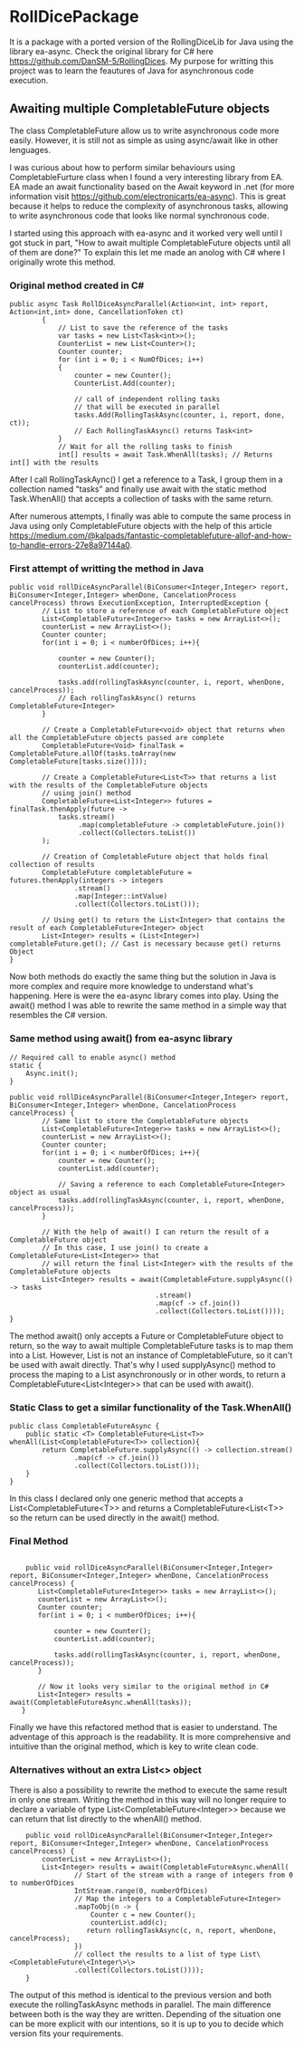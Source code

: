 # RollDicePackage
It is a package with a ported version of the RollingDiceLib for Java using the library ea-async. Check the original library for C# here https://github.com/DanSM-5/RollingDices.
My purpose for writting this project was to learn the feautures of Java for asynchronous code execution.

## Awaiting multiple CompletableFuture objects

The class CompletableFuture allow us to write asynchronous code more easily. However, it is still not as simple as using async/await like in other lenguages.

I was curious about how to perform similar behaviours using CompletableFurture class when I found a very interesting library from EA. EA made an await functionality based on the Await keyword in .net (for more information visit https://github.com/electronicarts/ea-async).
This is great because it helps to reduce the complexity of asynchronous tasks, allowing to write asynchronous code that looks like normal synchronous code.

I started using this approach with ea-async and it worked very well until I got stuck in part, "How to await multiple CompletableFuture objects until all of them are done?"
To explain this let me made an anolog with C# where I originally wrote this method.

### Original method created in C#
```
public async Task RollDiceAsyncParallel(Action<int, int> report, Action<int,int> done, CancellationToken ct)
        {
            // List to save the reference of the tasks
            var tasks = new List<Task<int>>();
            CounterList = new List<Counter>();
            Counter counter;
            for (int i = 0; i < NumOfDices; i++)
            {
                counter = new Counter();
                CounterList.Add(counter);

                // call of independent rolling tasks
                // that will be executed in parallel
                tasks.Add(RollingTaskAsync(counter, i, report, done, ct));
                // Each RollingTaskAsync() returns Task<int>
            }
            // Wait for all the rolling tasks to finish
            int[] results = await Task.WhenAll(tasks); // Returns int[] with the results
```
After I call RollingTaskAync() I get a reference to a Task<int>, I group them in a collection named "tasks" and finally use await with the static method Task.WhenAll() that accepts a collection of tasks with the same return.

After numerous attempts, I finally was able to compute the same process in Java using only CompletableFuture objects with the help of this article https://medium.com/@kalpads/fantastic-completablefuture-allof-and-how-to-handle-errors-27e8a97144a0.

### First attempt of writting the method in Java
```
public void rollDiceAsyncParallel(BiConsumer<Integer,Integer> report, BiConsumer<Integer,Integer> whenDone, CancelationProcess cancelProcess) throws ExecutionException, InterruptedException {
        // List to store a reference of each CompletableFuture object
        List<CompletableFuture<Integer>> tasks = new ArrayList<>();
        counterList = new ArrayList<>();
        Counter counter;
        for(int i = 0; i < numberOfDices; i++){

            counter = new Counter();
            counterList.add(counter);

            tasks.add(rollingTaskAsync(counter, i, report, whenDone, cancelProcess));
            // Each rollingTaskAsync() returns CompletableFuture<Integer>
        }

        // Create a CompletableFuture<void> object that returns when all the CompletableFuture objects passed are complete
        CompletableFuture<Void> finalTask = CompletableFuture.allOf(tasks.toArray(new CompletableFuture[tasks.size()]));

        // Create a CompletableFuture<List<T>> that returns a list with the results of the CompletableFuture objects
        // using join() method
        CompletableFuture<List<Integer>> futures = finalTask.thenApply(future ->
            tasks.stream()
                 .map(completableFuture -> completableFuture.join())
                 .collect(Collectors.toList())
        );
        
        // Creation of CompletableFuture object that holds final collection of results
        CompletableFuture completableFuture = futures.thenApply(integers -> integers
                .stream()
                .map(Integer::intValue)
                .collect(Collectors.toList()));

        // Using get() to return the List<Integer> that contains the result of each CompletableFuture<Integer> object
        List<Integer> results = (List<Integer>) completableFuture.get(); // Cast is necessary because get() returns Object
}
```

Now both methods do exactly the same thing but the solution in Java is more complex and require more knowledge to understand what's happening.
Here is were the ea-async library comes into play. Using the await() method I was able to rewrite the same method in a simple way that resembles the C# version.

### Same method using await() from ea-async library 
```
// Required call to enable async() method
static {
    Async.init();
}

public void rollDiceAsyncParallel(BiConsumer<Integer,Integer> report, BiConsumer<Integer,Integer> whenDone, CancelationProcess cancelProcess) {
        // Same list to store the CompletableFuture objects
        List<CompletableFuture<Integer>> tasks = new ArrayList<>();
        counterList = new ArrayList<>();
        Counter counter;
        for(int i = 0; i < numberOfDices; i++){
            counter = new Counter();
            counterList.add(counter);

            // Saving a reference to each CompletableFuture<Integer> object as usual 
            tasks.add(rollingTaskAsync(counter, i, report, whenDone, cancelProcess));
        }

        // With the help of await() I can return the result of a CompletableFuture object
        // In this case, I use join() to create a CompletableFuture<List<Integer>> that 
        // will return the final List<Integer> with the results of the CompletableFuture objects
        List<Integer> results = await(CompletableFuture.supplyAsync(() -> tasks
                                    .stream()
                                    .map(cf -> cf.join())
                                    .collect(Collectors.toList())));
}
```

The method await() only accepts a Future or CompletableFuture object to return, so the way to await multiple CompletableFuture tasks is to map them into
a List<T>. However, List<T> is not an instance of CompletableFuture, so it can't be used with await directly. That's why I used supplyAsync() method
to process the maping to a List<T> asynchronously or in other words, to return a CompletableFuture\<List\<Integer\>\> that can be used with await().
        
### Static Class to get a similar functionality of the Task.WhenAll()

```
public class CompletableFutureAsync {
    public static <T> CompletableFuture<List<T>> whenAll(List<CompletableFuture<T>> collection){
        return CompletableFuture.supplyAsync(() -> collection.stream()
                .map(cf -> cf.join())
                .collect(Collectors.toList()));
    }
}

```

In this class I declared only one generic method that accepts a List\<CompletableFuture\<T\>\> and returns a CompletableFuture\<List\<T\>\> so the return can be used directly in the await() method.
        
 ### Final Method
 
 ```
 
     public void rollDiceAsyncParallel(BiConsumer<Integer,Integer> report, BiConsumer<Integer,Integer> whenDone, CancelationProcess cancelProcess) {
        List<CompletableFuture<Integer>> tasks = new ArrayList<>();
        counterList = new ArrayList<>();
        Counter counter;
        for(int i = 0; i < numberOfDices; i++){

            counter = new Counter();
            counterList.add(counter);

            tasks.add(rollingTaskAsync(counter, i, report, whenDone, cancelProcess));
        }

        // Now it looks very similar to the original method in C# 
        List<Integer> results = await(CompletableFutureAsync.whenAll(tasks));
    }
 
 ```

Finally we have this refactored method that is easier to understand. 
The adventage of this approach is the readability. It is more comprehensive and intuitive than the original method, which is key to write clean code.

### Alternatives without an extra List\<\> object

There is also a possibility to rewrite the method to execute the same result in only one stream. Writing the method in this way will no longer require to declare a variable of type List\<CompletableFuture\<Integer\>\> because we can return that list directly to the whenAll() method.

```
    public void rollDiceAsyncParallel(BiConsumer<Integer,Integer> report, BiConsumer<Integer,Integer> whenDone, CancelationProcess cancelProcess) {
        counterList = new ArrayList<>();
        List<Integer> results = await(CompletableFutureAsync.whenAll(
                // Start of the stream with a range of integers from 0 to numberOfDices
                IntStream.range(0, numberOfDices)
                // Map the integers to a CompletableFuture<Integer>
                .mapToObj(n -> {
                    Counter c = new Counter();
                    counterList.add(c);
                   return rollingTaskAsync(c, n, report, whenDone, cancelProcess);
                })
                // collect the results to a list of type List\<CompletableFuture\<Integer\>\>
                .collect(Collectors.toList())));
    }
```

The output of this method is identical to the previous version and both execute the rollingTaskAsync methods in parallel. The main difference between both is the way they are written. Depending of the situation one can be more explicit with our intentions, so it is up to you to decide which version fits your requirements.
